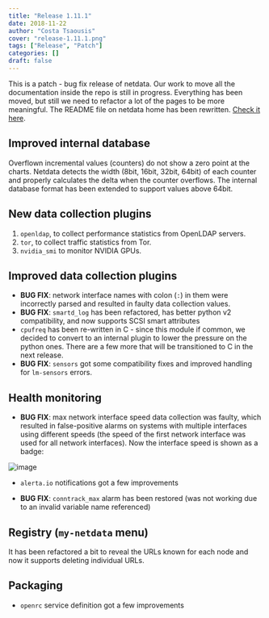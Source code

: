 ```yaml
---
title: "Release 1.11.1"
date: 2018-11-22
author: "Costa Tsaousis"
cover: "release-1.11.1.png"
tags: ["Release", "Patch"]
categories: []
draft: false
---
```


This is a patch - bug fix release of netdata. Our work to move all the documentation inside the repo is still in progress. Everything has been moved, but still we need to refactor a lot of the pages to be more meaningful. The README file on netdata home has been rewritten. [Check it here](https://github.com/netdata/netdata#netdata----).

<!--more-->

## Improved internal database

Overflown incremental values (counters) do not show a zero point at the charts. Netdata detects the width (8bit, 16bit, 32bit, 64bit) of each counter and properly calculates the delta when the counter overflows. The internal database format has been extended to support values above 64bit.

## New data collection plugins

1. `openldap`, to collect performance statistics from OpenLDAP servers.
2. `tor`, to collect traffic statistics from Tor.
3. `nvidia_smi` to monitor NVIDIA GPUs.

## Improved data collection plugins

- **BUG FIX**: network interface names with colon (`:`) in them were incorrectly parsed and resulted in faulty data collection values.
- **BUG FIX**: `smartd_log` has been refactored, has better python v2 compatibility, and now supports SCSI smart attributes
- `cpufreq` has been re-written in C - since this module if common, we decided to convert to an internal plugin to lower the pressure on the python ones. There are a few more that will be transitioned to C in the next release.
- **BUG FIX**: `sensors` got some compatibility fixes and improved handling for `lm-sensors` errors.

## Health monitoring

- **BUG FIX**: max network interface speed data collection was faulty, which resulted in false-positive alarms on systems with multiple interfaces using different speeds (the speed of the first network interface was used for all network interfaces). Now the interface speed is shown as a badge:

![image](https://user-images.githubusercontent.com/2662304/48292282-610e2b00-e482-11e8-95e6-478094160f4f.png)

- `alerta.io` notifications got a few improvements

- **BUG FIX**: `conntrack_max` alarm has been restored (was not working due to an invalid variable name referenced)

## Registry (`my-netdata` menu)

It has been refactored a bit to reveal the URLs known for each node and now it supports deleting individual URLs.

## Packaging

- `openrc` service definition got a few improvements

